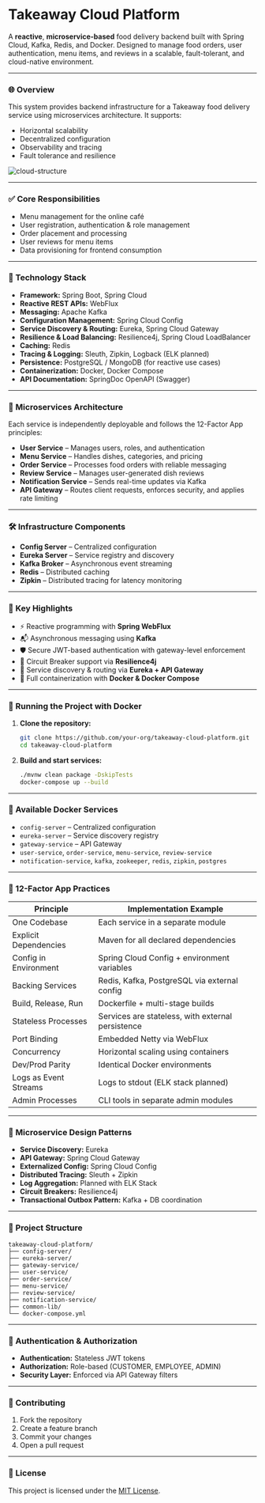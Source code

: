 # Takeaway Cloud Platform

A **reactive**, **microservice-based** food delivery backend built with Spring Cloud, Kafka, Redis, and Docker. Designed to manage food orders, user authentication, menu items, and reviews in a scalable, fault-tolerant, and cloud-native environment.

---

### 🌐 Overview

This system provides backend infrastructure for a Takeaway food delivery service using microservices architecture. It supports:

- Horizontal scalability
- Decentralized configuration
- Observability and tracing
- Fault tolerance and resilience

![cloud-structure](https://github.com/user-attachments/assets/f66d0b5b-88ea-44f1-b58f-9b51d29b3917)

---

### ✅ Core Responsibilities

- Menu management for the online café
- User registration, authentication & role management
- Order placement and processing
- User reviews for menu items
- Data provisioning for frontend consumption

---

### 🧰 Technology Stack

- **Framework:** Spring Boot, Spring Cloud
- **Reactive REST APIs:** WebFlux
- **Messaging:** Apache Kafka
- **Configuration Management:** Spring Cloud Config
- **Service Discovery & Routing:** Eureka, Spring Cloud Gateway
- **Resilience & Load Balancing:** Resilience4j, Spring Cloud LoadBalancer
- **Caching:** Redis
- **Tracing & Logging:** Sleuth, Zipkin, Logback (ELK planned)
- **Persistence:** PostgreSQL / MongoDB (for reactive use cases)
- **Containerization:** Docker, Docker Compose
- **API Documentation:** SpringDoc OpenAPI (Swagger)

---

### 🧩 Microservices Architecture

Each service is independently deployable and follows the 12-Factor App principles:

- **User Service** – Manages users, roles, and authentication
- **Menu Service** – Handles dishes, categories, and pricing
- **Order Service** – Processes food orders with reliable messaging
- **Review Service** – Manages user-generated dish reviews
- **Notification Service** – Sends real-time updates via Kafka
- **API Gateway** – Routes client requests, enforces security, and applies rate limiting

---

### 🛠️ Infrastructure Components

- **Config Server** – Centralized configuration
- **Eureka Server** – Service registry and discovery
- **Kafka Broker** – Asynchronous event streaming
- **Redis** – Distributed caching
- **Zipkin** – Distributed tracing for latency monitoring

---

### 🚀 Key Highlights

- ⚡ Reactive programming with **Spring WebFlux**
- 📬 Asynchronous messaging using **Kafka**
- 🛡️ Secure JWT-based authentication with gateway-level enforcement
- 🔄 Circuit Breaker support via **Resilience4j**
- 🧭 Service discovery & routing via **Eureka + API Gateway**
- 🐳 Full containerization with **Docker & Docker Compose**

---

### 🧪 Running the Project with Docker

1. **Clone the repository:**
   ```bash
   git clone https://github.com/your-org/takeaway-cloud-platform.git
   cd takeaway-cloud-platform
   ```

2. **Build and start services:**
   ```bash
   ./mvnw clean package -DskipTests
   docker-compose up --build
   ```

---

### 🧱 Available Docker Services

- `config-server` – Centralized configuration
- `eureka-server` – Service discovery registry
- `gateway-service` – API Gateway
- `user-service`, `order-service`, `menu-service`, `review-service`
- `notification-service`, `kafka`, `zookeeper`, `redis`, `zipkin`, `postgres`

---

### 📐 12-Factor App Practices

| Principle                  | Implementation Example |
|---------------------------|------------------------|
| One Codebase              | Each service in a separate module |
| Explicit Dependencies     | Maven for all declared dependencies |
| Config in Environment     | Spring Cloud Config + environment variables |
| Backing Services          | Redis, Kafka, PostgreSQL via external config |
| Build, Release, Run       | Dockerfile + multi-stage builds |
| Stateless Processes       | Services are stateless, with external persistence |
| Port Binding              | Embedded Netty via WebFlux |
| Concurrency               | Horizontal scaling using containers |
| Dev/Prod Parity           | Identical Docker environments |
| Logs as Event Streams     | Logs to stdout (ELK stack planned) |
| Admin Processes           | CLI tools in separate admin modules |

---

### 🧬 Microservice Design Patterns

- **Service Discovery:** Eureka
- **API Gateway:** Spring Cloud Gateway
- **Externalized Config:** Spring Cloud Config
- **Distributed Tracing:** Sleuth + Zipkin
- **Log Aggregation:** Planned with ELK Stack
- **Circuit Breakers:** Resilience4j
- **Transactional Outbox Pattern:** Kafka + DB coordination

---

### 📁 Project Structure

```
takeaway-cloud-platform/
├── config-server/
├── eureka-server/
├── gateway-service/
├── user-service/
├── order-service/
├── menu-service/
├── review-service/
├── notification-service/
├── common-lib/
└── docker-compose.yml
```

---

### 🔐 Authentication & Authorization

- **Authentication:** Stateless JWT tokens
- **Authorization:** Role-based (CUSTOMER, EMPLOYEE, ADMIN)
- **Security Layer:** Enforced via API Gateway filters

---

### 🤝 Contributing

1. Fork the repository  
2. Create a feature branch  
3. Commit your changes  
4. Open a pull request

---

### 📄 License

This project is licensed under the [MIT License](LICENSE).
